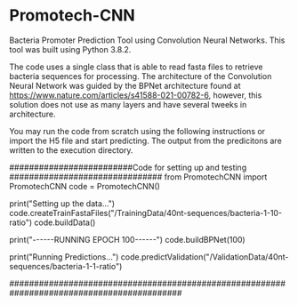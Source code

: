 # Promotech-CNN
Bacteria Promoter Prediction Tool using Convolution Neural Networks. This tool was built using Python 3.8.2.

The code uses a single class that is able to read fasta files to retrieve bacteria sequences for processing.
The architecture of the Convolution Neural Network was guided by the BPNet architecture found at https://www.nature.com/articles/s41588-021-00782-6, however, this solution does not use as many layers and have several tweeks in architecture.


You may run the code from scratch using the following instructions or import the H5 file and start predicting. The output from the predicitons are written to the execution directory.

#########################Code for setting up and testing ###############################
from PromotechCNN import PromotechCNN
code = PromotechCNN()

print("Setting up the data...")
code.createTrainFastaFiles("/TrainingData/40nt-sequences/bacteria-1-10-ratio")
code.buildData()

print("------RUNNING EPOCH 100------")
code.buildBPNet(100)

print("Running Predictions...")
code.predictValidation("/ValidationData/40nt-sequences/bacteria-1-1-ratio")

###########################################################################################
